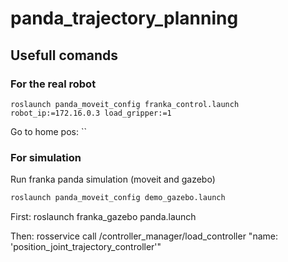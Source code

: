 # panda_trajectory_planning

## Usefull comands

### For the real robot
`roslaunch panda_moveit_config franka_control.launch robot_ip:=172.16.0.3 load_gripper:=1`

Go to home pos:
``

### For simulation
Run franka panda simulation (moveit and gazebo)
```bash
roslaunch panda_moveit_config demo_gazebo.launch
```

First:
roslaunch franka_gazebo panda.launch

Then:
rosservice call /controller_manager/load_controller "name: 'position_joint_trajectory_controller'"
